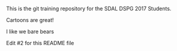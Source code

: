 This is the git training repository for the SDAL DSPG 2017 Students.

Cartoons are great!

I like we bare bears

Edit #2 for this README file
